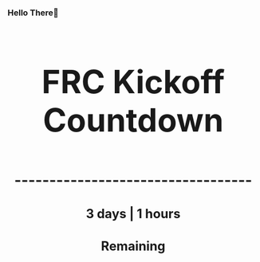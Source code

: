 ### Hello There👋

<!---START-TIMER--->
<h3 align='center' style='font-size: 64px;'>FRC Kickoff Countdown</h3>
<h3 align='center' style='font-size: 30px;'>----------------------------------</h3>
<h3 align='center' style='font-size: 25px;'>3 days | 1 hours</h3>
<h3 align='center' style='font-size: 25px;'>Remaining</h3>
<!---END-TIMER--->

